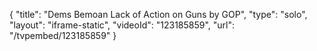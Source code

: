 {
    "title": "Dems Bemoan Lack of Action on Guns by GOP",
    "type": "solo",
    "layout": "iframe-static",
    "videoId": "123185859",
    "url": "\/tvpembed\/123185859"
}